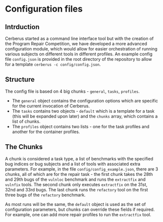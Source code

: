 # Configuration files

## Intrduction

Cerberus started as a command line interface tool but with the creation of the Program Repair Competition, we have developed a more advanced configuration module, which would allow for easier orchestration of running various subjects on different tools in different profiles. An example config file `config.json` is provided in the root directory of the repository to allow for a template `cerberus -c config/config.json`.

## Structure

The config file is based on 4 big chunks - `general`, `tasks`, `profiles`.

* The `general` object contains the configuration options which are specific for the current invocation of Cerberus.
* The `tasks` contains two objects - `default` which is a template for a task (this will be expanded upon later) and the `chunks` array, which contains a list of chunks.
* The `profiles` object contains two lists - one for the task profiles and another for the container profiles.
## The Chunks

A chunk is considered a task type, a list of benchmarks with the specified bug indices or bug subjects and a list of tools with associated extra parameters. For example, in the file `config/config_example.json`, there are 3 chunks, all of which are for the repair task - the first chunk takes the 28th and 29th bugs of the `vulnloc` benchmark and runs the `extractfix` and `vulnfix` tools. The second chunk only executes `extractfix` on the 31st, 32nd and 33rd bugs. The last chunk runs the `refactory` tool on the first three bugs of the `refactory` benchmark.

As most runs will be the same, the `default` object is used as the set of configuration parameters, but chunks can override these fields if required.  For example, one can add more repair profiles to run the `extractfix` tool.